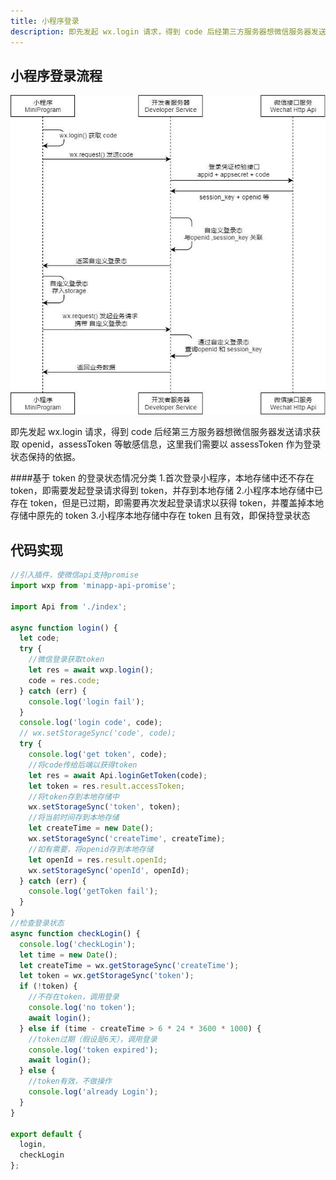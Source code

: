 ```yaml
---
title: 小程序登录
description: 即先发起 wx.login 请求，得到 code 后经第三方服务器想微信服务器发送请求获取 openid，assessToken 等敏感信息，这里我们需要以 assessToken 作为登录状态保持的依据。
---
```


## 小程序登录流程

![api-login.jpg](../../assets/images/md/wxapp-login.jpg)

即先发起 wx.login 请求，得到 code 后经第三方服务器想微信服务器发送请求获取 openid，assessToken 等敏感信息，这里我们需要以 assessToken 作为登录状态保持的依据。

####基于 token 的登录状态情况分类 1.首次登录小程序，本地存储中还不存在 token，即需要发起登录请求得到 token，并存到本地存储 2.小程序本地存储中已存在 token，但是已过期，即需要再次发起登录请求以获得 token，并覆盖掉本地存储中原先的 token 3.小程序本地存储中存在 token 且有效，即保持登录状态

## 代码实现

```javascript
//引入插件，使微信api支持promise
import wxp from 'minapp-api-promise';

import Api from './index';

async function login() {
  let code;
  try {
    //微信登录获取token
    let res = await wxp.login();
    code = res.code;
  } catch (err) {
    console.log('login fail');
  }
  console.log('login code', code);
  // wx.setStorageSync('code', code);
  try {
    console.log('get token', code);
    //将code传给后端以获得token
    let res = await Api.loginGetToken(code);
    let token = res.result.accessToken;
    //将token存到本地存储中
    wx.setStorageSync('token', token);
    //将当前时间存到本地存储
    let createTime = new Date();
    wx.setStorageSync('createTime', createTime);
    //如有需要，将openid存到本地存储
    let openId = res.result.openId;
    wx.setStorageSync('openId', openId);
  } catch (err) {
    console.log('getToken fail');
  }
}
//检查登录状态
async function checkLogin() {
  console.log('checkLogin');
  let time = new Date();
  let createTime = wx.getStorageSync('createTime');
  let token = wx.getStorageSync('token');
  if (!token) {
    //不存在token，调用登录
    console.log('no token');
    await login();
  } else if (time - createTime > 6 * 24 * 3600 * 1000) {
    //token过期（假设是6天），调用登录
    console.log('token expired');
    await login();
  } else {
    //token有效，不做操作
    console.log('already Login');
  }
}

export default {
  login,
  checkLogin
};
```
